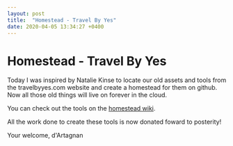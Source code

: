 ```yaml
---
layout: post
title:  "Homestead - Travel By Yes"
date: 2020-04-05 13:34:27 +0400
---
```


# Homestead - Travel By Yes

Today I was inspired by Natalie Kinse to locate our old assets and tools from the travelbyyes.com website and create a homestead for them on github. Now all those old things will live on forever in the cloud.

You can check out the tools on the [homestead wiki](https://github.com/nsbawden/TravelByYes/wiki).

All the work done to create these tools is now donated foward to posterity!

Your welcome,
d'Artagnan
